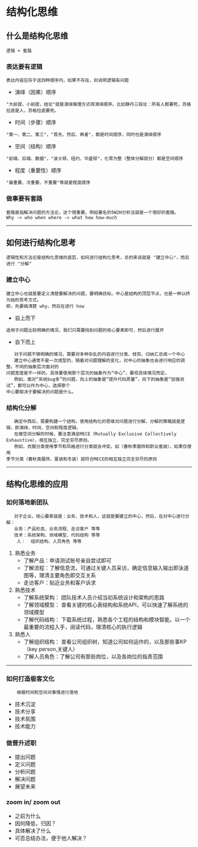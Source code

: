 # 结构化思维
## 什么是结构化思维
    逻辑 + 套路
### 表达要有逻辑
    表达内容应存于这四种顺序内，如果不存在，则说明逻辑有问题
* 演绎（因果）顺序
```
"大前提，小前提，结论"就是演绎推理方式得演绎顺序。比如静丹三段论：所有人都要死，苏格拉底是人，苏格拉底要死。
```
* 时间（步骤）顺序
```
"第一、第二、第三"，"首先、然后、再者"，都是时间顺序，同时也是演绎顺序
```
* 空间（结构）顺序
```
"前端、后端、数据"，"波士顿、纽约、华盛顿"，化零为整（整体分解部分）都是空间顺序
```
* 程度（重要性）顺序
```
"最重要、次重要、不重要"等就是程度顺序
```
### 做事要有套路
```
套路是指解决问题的方法论，这个很重要，例如著名的5W2H分析法就是一个很好的套路。
Why -> who when where -> what how how-much
```
---
## 如何进行结构化思考
```
逻辑性和方法论是结构化思维的底层，如何进行结构化思考，总的来说就是 "建立中心"，而后进行 "分解"
```
### 建立中心
```
建立中心也就是要定义清楚要解决的问题，要明确目标。中心是结构的顶层节点，也是一种以终为始的思考方式。
即，先要搞清楚 why，然后在进行 how
```
* 自上而下
```
适用于问题比较明确的情况，我们只需要找到问题的核心要素即可，然后进行展开
```
* 自下而上
```
   对于问题不够明确的情况，需要对多种杂乱的内容进行分类、枝剪、归纳汇总成一个中心
   建立中心通常不是一次成型的，随着对问题理解的变化，对中心的抽象也会进行响应的调整。不同的抽象层次面对的
问题宽度是不一样的，具体要使用那个层次的抽象作为“中心”，要视具体情况而定。
   例如，面对“系统bug多”的问题，向上的抽象是“提升代码质量”，向下的抽象是“加强测试”，都可以作为中心，选择那个
中心要取决于要解决的问题是什么。
```
### 结构化分解
```
   确定中西后，需要构建一个结构，使用结构化的思维对问题进行分解，分解的策略就是逻辑，即演绎、时间、空间和程度逻辑。
   在做空间分解的时候，要注意满足MECE（Mutually Exclusive Collectively Exhaustive），相互独立，完全穷尽原则。
   例如，衣服分类使用季节和风格进行分类就会冲突，如（春秋季服饰和职业套装），如果仅使用
季节分类（春秋类服饰、夏装和冬装）就符合MECE的相互独立完全穷尽的原则
```
---
## 结构化思维的应用
### 如何落地新团队
```
   对于企业，核心要素就是：业务、技术和人，这就是要建立的中心，然后，在对中心进行分解：
   业务：产品形态、业务流程、走访客户 等等
   技术：系统架构、领域模型、代码结构 等等
    人：  组织结构、人员角色 等等
```
1. 熟悉业务
    * 了解产品：申请测试账号亲自尝试即可
    * 了解流程：了解信息流，可通过关键人员采访，确定信息输入输出即泳道图等，理清主要角色即交互关系
    * 走访客户：贴近业务和客户诉求
2. 熟悉技术
    * 了解系统架构： 团队技术人员介绍当初系统设计和架构的思路
    * 了解领域模型： 查看关键的核心表结构和系统API，可以快速了解系统的领域模型
    * 了解代码结构： 下载系统过程，熟悉各个工程的结构和模块智能，以一个最重要的流程入手，阅读代码，理清核心的执行逻辑
3. 熟悉人
    * 了解组织结构： 查看公司组织树，知道公司如何运作的，以及那些事KP（key person,关键人）
    * 了解人员角色：了解公司有那些岗位，以及各岗位的指责范围
---
### 如何打造极客文化
```
    根据时间和空间对事情进行落地
```
* 技术沉淀
* 技术分享
* 技术氛围
* 技术能力
### 做晋升述职
* 提出问题
* 定义问题
* 分析问题
* 解决问题
* 展望未来
### zoom in/ zoom out
* 之前为什么
* 因何降低，归因？
* 具体解决了什么
* 可否总结办法，便于他人解决？
